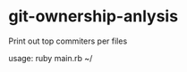 git-ownership-anlysis
=====================

Print out top commiters per files

usage: ruby main.rb ~/<git-repo>

